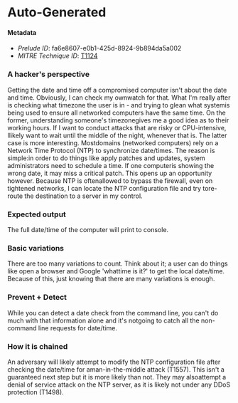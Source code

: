 
# Auto-Generated

#### Metadata

- *Prelude ID*: fa6e8607-e0b1-425d-8924-9b894da5a002
- *MITRE Technique ID*: [T1124](https://attack.mitre.org/techniques/T1124/)

### A hacker's perspective

Getting the date and time off a compromised computer isn't about the date and time. Obviously, I can check my ownwatch for that. What I'm really after is checking what timezone the user is in - and trying to glean what systemis being used to ensure all networked computers have the same time. On the former, understanding someone's timezonegives me a good idea as to their working hours. If I want to conduct attacks that are risky or CPU-intensive, Ilikely want to wait until the middle of the night, whenever that is. The latter case is more interesting. Mostdomains (networked computers) rely on a Network Time Protocol (NTP) to synchronize date/times. The reason is simple:in order to do things like apply patches and updates, system administrators need to schedule a time. If one computeris showing the wrong date, it may miss a critical patch. This opens up an opportunity however. Because NTP is oftenallowed to bypass the firewall, even on tightened networks, I can locate the NTP configuration file and try tore-route the destination to a server in my control.

### Expected output

The full date/time of the computer will print to console.

### Basic variations

There are too many variations to count. Think about it; a user can do things like open a browser and Google 'whattime is it?' to get the local date/time. Because of this, just knowing that there are many variations is enough.

### Prevent + Detect

While you can detect a date check from the command line, you can't do much with that information alone and it's notgoing to catch all the non-command line requests for date/time.

### How it is chained

An adversary will likely attempt to modify the NTP configuration file after checking the date/time for aman-in-the-middle attack (T1557). This isn't a guaranteed next step but it is more likely than not. They may alsoattempt a denial of service attack on the NTP server, as it is likely not under any DDoS protection (T1498).
